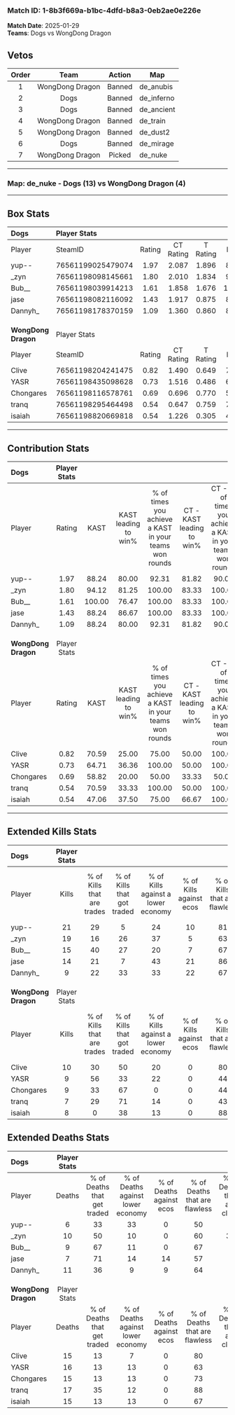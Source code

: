 ### Match ID: 1-8b3f669a-b1bc-4dfd-b8a3-0eb2ae0e226e  
**Match Date**: 2025-01-29  
**Teams**: Dogs vs WongDong Dragon  

## Vetos  

| Order | Team | Action | Map |
| :---: | :--: | :----: | --- |
| 1 | WongDong Dragon | Banned | de_anubis |
| 2 | Dogs | Banned | de_inferno |
| 3 | Dogs | Banned | de_ancient |
| 4 | WongDong Dragon | Banned | de_train |
| 5 | WongDong Dragon | Banned | de_dust2 |
| 6 | Dogs | Banned | de_mirage |
| 7 | WongDong Dragon | Picked | de_nuke |

---  

### **Map**: de_nuke - Dogs (13) vs WongDong Dragon (4)  
---  

## Box Stats  

| **Dogs**            | Player Stats      |        |           |          |        |       |       |         |        |      |     |
| :- | :- | :-: | :-: | :-: | :-: | :-: | :-: | :-: | :-: | :-: | :-: |
| Player              | SteamID           | Rating | CT Rating | T Rating |  KAST  |  ADR  | Kills | Assists | Deaths | K/D  | HS% |
| yup--               | 76561199025479074 |  1.97  |   2.087   |  1.896   | 88.24  | 111.5 |  21   |    4    |   6    | 3.50 | 23  |
| _zyn                | 76561198098145661 |  1.80  |   2.010   |  1.834   | 94.12  | 114.7 |  19   |    5    |   10   | 1.90 | 68  |
| Bub__               | 76561198039914213 |  1.61  |   1.858   |  1.676   | 100.00 | 99.3  |  15   |    4    |   9    | 1.67 | 46  |
| jase                | 76561198082116092 |  1.43  |   1.917   |  0.875   | 88.24  | 67.8  |  14   |    2    |   7    | 2.00 | 28  |
| Dannyh_             | 76561198178370159 |  1.09  |   1.360   |  0.860   | 88.24  | 76.7  |   9   |    4    |   11   | 0.82 | 44  |
|                     |                   |        |           |          |        |       |       |         |        |      |     |
|                     |                   |        |           |          |        |       |       |         |        |      |     |
|                     |                   |        |           |          |        |       |       |         |        |      |     |
| **WongDong Dragon** | Player Stats      |        |           |          |        |       |       |         |        |      |     |
| Player              | SteamID           | Rating | CT Rating | T Rating |  KAST  |  ADR  | Kills | Assists | Deaths | K/D  | HS% |
| Clive               | 76561198204241475 |  0.82  |   1.490   |  0.649   | 70.59  | 58.4  |  10   |    3    |   15   | 0.67 | 30  |
| YASR                | 76561198435098628 |  0.73  |   1.516   |  0.486   | 64.71  | 68.4  |   9   |    3    |   16   | 0.56 | 44  |
| Chongares           | 76561198116578761 |  0.69  |   0.696   |  0.770   | 58.82  | 63.0  |   9   |    1    |   15   | 0.60 | 66  |
| tranq               | 76561198295464498 |  0.54  |   0.647   |  0.759   | 70.59  | 39.3  |   7   |    2    |   17   | 0.41 | 42  |
| isaiah              | 76561198820669818 |  0.54  |   1.226   |  0.305   | 47.06  | 56.1  |   8   |    4    |   15   | 0.53 | 62  |
---  

## Contribution Stats  

| **Dogs**            | Player Stats |        |                      |                                                        |                           |                                                             |                          |                                                            |
| :- | :-: | :-: | :-: | :-: | :-: | :-: | :-: | :-: |
| Player              |    Rating    |  KAST  | KAST leading to win% | % of times you achieve a KAST in your teams won rounds | CT - KAST leading to win% | CT - % of times you achieve a KAST in your teams won rounds | T - KAST leading to win% | T - % of times you achieve a KAST in your teams won rounds |
| yup--               |     1.97     | 88.24  |        80.00         |                         92.31                          |           81.82           |                            90.00                            |          75.00           |                           100.00                           |
| _zyn                |     1.80     | 94.12  |        81.25         |                         100.00                         |           83.33           |                           100.00                            |          75.00           |                           100.00                           |
| Bub__               |     1.61     | 100.00 |        76.47         |                         100.00                         |           83.33           |                           100.00                            |          60.00           |                           100.00                           |
| jase                |     1.43     | 88.24  |        86.67         |                         100.00                         |           83.33           |                           100.00                            |          100.00          |                           100.00                           |
| Dannyh_             |     1.09     | 88.24  |        80.00         |                         92.31                          |           81.82           |                            90.00                            |          75.00           |                           100.00                           |
|                     |              |        |                      |                                                        |                           |                                                             |                          |                                                            |
|                     |              |        |                      |                                                        |                           |                                                             |                          |                                                            |
|                     |              |        |                      |                                                        |                           |                                                             |                          |                                                            |
| **WongDong Dragon** | Player Stats |        |                      |                                                        |                           |                                                             |                          |                                                            |
| Player              |    Rating    |  KAST  | KAST leading to win% | % of times you achieve a KAST in your teams won rounds | CT - KAST leading to win% | CT - % of times you achieve a KAST in your teams won rounds | T - KAST leading to win% | T - % of times you achieve a KAST in your teams won rounds |
| Clive               |     0.82     | 70.59  |        25.00         |                         75.00                          |           50.00           |                           100.00                            |          12.50           |                           50.00                            |
| YASR                |     0.73     | 64.71  |        36.36         |                         100.00                         |           50.00           |                           100.00                            |          28.57           |                           100.00                           |
| Chongares           |     0.69     | 58.82  |        20.00         |                         50.00                          |           33.33           |                            50.00                            |          14.29           |                           50.00                            |
| tranq               |     0.54     | 70.59  |        33.33         |                         100.00                         |           50.00           |                           100.00                            |          25.00           |                           100.00                           |
| isaiah              |     0.54     | 47.06  |        37.50         |                         75.00                          |           66.67           |                           100.00                            |          20.00           |                           50.00                            |
---  

## Extended Kills Stats  

| **Dogs**            | Player Stats |                            |                            |                                    |                         |                              |                                 |                                       |                    |           |
| :- | :-: | :-: | :-: | :-: | :-: | :-: | :-: | :-: | :-: | :-: |
| Player              |    Kills     | % of Kills that are trades | % of Kills that got traded | % of Kills against a lower economy | % of Kills against ecos | % of Kills that are flawless | % of Kills that are close duels | % of Kills that are assisted by flash | Pistol Round Kills | AWP Kills |
| yup--               |      21      |             29             |             5              |                 24                 |           10            |              81              |                0                |                   0                   |         13         |     1     |
| _zyn                |      19      |             16             |             26             |                 37                 |            5            |              63              |                5                |                   0                   |         0          |     4     |
| Bub__               |      15      |             40             |             27             |                 20                 |            7            |              67              |                7                |                  13                   |         0          |     5     |
| jase                |      14      |             21             |             7              |                 43                 |           21            |              86              |                0                |                   0                   |         8          |     0     |
| Dannyh_             |      9       |             22             |             33             |                 33                 |           22            |              67              |               11                |                   0                   |         0          |     0     |
|                     |              |                            |                            |                                    |                         |                              |                                 |                                       |                    |           |
|                     |              |                            |                            |                                    |                         |                              |                                 |                                       |                    |           |
|                     |              |                            |                            |                                    |                         |                              |                                 |                                       |                    |           |
| **WongDong Dragon** | Player Stats |                            |                            |                                    |                         |                              |                                 |                                       |                    |           |
| Player              |    Kills     | % of Kills that are trades | % of Kills that got traded | % of Kills against a lower economy | % of Kills against ecos | % of Kills that are flawless | % of Kills that are close duels | % of Kills that are assisted by flash | Pistol Round Kills | AWP Kills |
| Clive               |      10      |             30             |             50             |                 20                 |            0            |              80              |                0                |                  10                   |         0          |     3     |
| YASR                |      9       |             56             |             33             |                 22                 |            0            |              44              |               11                |                   0                   |         2          |     0     |
| Chongares           |      9       |             33             |             67             |                 0                  |            0            |              44              |               11                |                   0                   |         0          |     2     |
| tranq               |      7       |             29             |             71             |                 14                 |            0            |              43              |               29                |                   0                   |         0          |     0     |
| isaiah              |      8       |             0              |             38             |                 13                 |            0            |              88              |                0                |                   0                   |         0          |     1     |
## Extended Deaths Stats  

| **Dogs**            | Player Stats |                             |                                   |                          |                               |                            |                           |               |
| :- | :-: | :-: | :-: | :-: | :-: | :-: | :-: | :-: |
| Player              |    Deaths    | % of Deaths that get traded | % of Deaths against lower economy | % of Deaths against ecos | % of Deaths that are flawless | % of Deaths that are close | % of Deaths while blinded | Deaths to AWP |
| yup--               |      6       |             33              |                33                 |            0             |              50               |             0              |             0             |       0       |
| _zyn                |      10      |             50              |                10                 |            0             |              60               |             30             |             0             |       0       |
| Bub__               |      9       |             67              |                11                 |            0             |              67               |             0              |            11             |       1       |
| jase                |      7       |             71              |                14                 |            14            |              57               |             0              |             0             |       0       |
| Dannyh_             |      11      |             36              |                 9                 |            9             |              64               |             9              |             0             |       1       |
|                     |              |                             |                                   |                          |                               |                            |                           |               |
|                     |              |                             |                                   |                          |                               |                            |                           |               |
|                     |              |                             |                                   |                          |                               |                            |                           |               |
| **WongDong Dragon** | Player Stats |                             |                                   |                          |                               |                            |                           |               |
| Player              |    Deaths    | % of Deaths that get traded | % of Deaths against lower economy | % of Deaths against ecos | % of Deaths that are flawless | % of Deaths that are close | % of Deaths while blinded | Deaths to AWP |
| Clive               |      15      |             13              |                 7                 |            0             |              80               |             0              |             0             |       4       |
| YASR                |      16      |             13              |                13                 |            0             |              63               |             6              |             6             |       4       |
| Chongares           |      15      |             13              |                13                 |            0             |              73               |             7              |             7             |       3       |
| tranq               |      17      |             35              |                12                 |            0             |              88               |             6              |             0             |       5       |
| isaiah              |      15      |             13              |                13                 |            0             |              67               |             0              |             0             |       5       |
